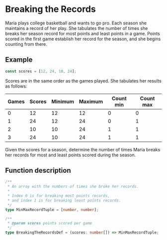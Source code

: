 # Breaking the Records

Maria plays college basketball and wants to go pro. Each season she maintains a
record of her play. She tabulates the number of times she breaks her season
record for most points and least points in a game. Points scored in the first
game establish her record for the season, and she begins counting from there.

## Example

```ts
const scores = [12, 24, 10, 24];
```

Scores are in the same order as the games played. She tabulates her results as
follows:

| Games | Scores | Minimum | Maximum | Count min | Count max |
| ----- | ------ | ------- | ------- | --------- | --------- |
| 0     | 12     | 12      | 12      | 0         | 0         |
| 1     | 24     | 12      | 24      | 0         | 1         |
| 2     | 10     | 10      | 24      | 1         | 1         |
| 3     | 24     | 10      | 24      | 1         | 1         |

Given the scores for a season, determine the number of times Maria breaks her
records for most and least points scored during the season.

## Function description

```ts
/**
 * An array with the numbers of times she broke her records.
 *
 * Index 0 is for breaking most points records,
 * and index 1 is for breaking least points records.
 */
type MinMaxRecordTuple = [number, number];

/**
 * @param scores points scored per game
 */
type BreakingTheRecordsDef = (scores: number[]) => MinMaxRecordTuple;
```
